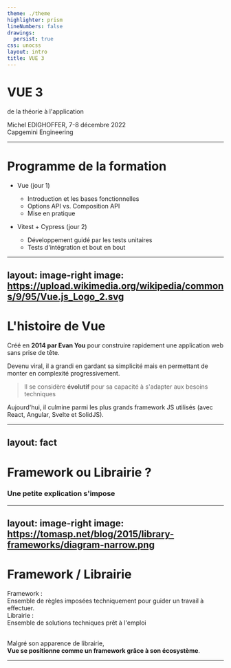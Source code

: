 ```yaml
---
theme: ./theme
highlighter: prism
lineNumbers: false
drawings:
  persist: true
css: unocss
layout: intro
title: VUE 3
---
```


# VUE 3

<span uppercase font-mono>de la théorie à l'application</span>

<div absolute bottom-6 right-15 text-right >
  Michel EDIGHOFFER, 7-8 décembre 2022
  <div text-cap>Capgemini Engineering</div>
</div>

<style>
  h1 {
    @apply text-vue;
  }
</style>


---

# Programme de la formation

- <span text-vue>Vue</span> (jour 1) 

  - Introduction et les bases fonctionnelles
  - Options API vs. Composition API
  - Mise en pratique

- Vitest + Cypress (jour 2)
  - Développement guidé par les tests unitaires
  - Tests d'intégration et bout en bout

---
layout: image-right
image: https://upload.wikimedia.org/wikipedia/commons/9/95/Vue.js_Logo_2.svg
---
# L'histoire de <span text-vue>Vue</span>

Créé en **2014 par Evan You** pour construire rapidement une application web sans prise de tête.

Devenu viral, il a grandi en gardant sa simplicité mais en permettant de monter en complexité progressivement.

> Il se considère **évolutif** pour sa capacité à s'adapter aux besoins techniques

Aujourd'hui, il culmine parmi les plus grands framework JS utilisés (avec React, Angular, Svelte et SolidJS).

<!--
  Evolutif pour deux raisons:
  - Intégration: il peux s'utiliser sans outils de build via un usage script (à la jQuery tout en bénéficiant du système de template)
  - Programmatique: Options API vers Composition API qui présente une nette évolution en termes de complexité
-->

---
layout: fact
---
# Framework ou Librairie ?

### Une petite explication s'impose
---
layout: image-right
image: https://tomasp.net/blog/2015/library-frameworks/diagram-narrow.png
---

# Framework / Librairie

<div text-gray font-bold font-mono>Framework :</div> Ensemble de règles imposées techniquement pour guider un travail à effectuer.

<div m-t text-gray font-bold font-mono>Librairie :</div> Ensemble de solutions techniques prêt à l'emploi

<br>
<br>

Malgré son apparence de librairie,  
**<span text-vue>Vue</span> se positionne comme un framework grâce à son écosystème**.

<!--
Vue seul représente le noyau apportant le minimum nécessaire pour
bénéficier de la réactivité sur les vues utilisateur.

Grâce aux projets officiels et communautaires autour de lui, il devient un framework imposant certaines règles mais gardant toujours l'ouverture nécessaire pour substituer les parties agrémentées
-->
---
